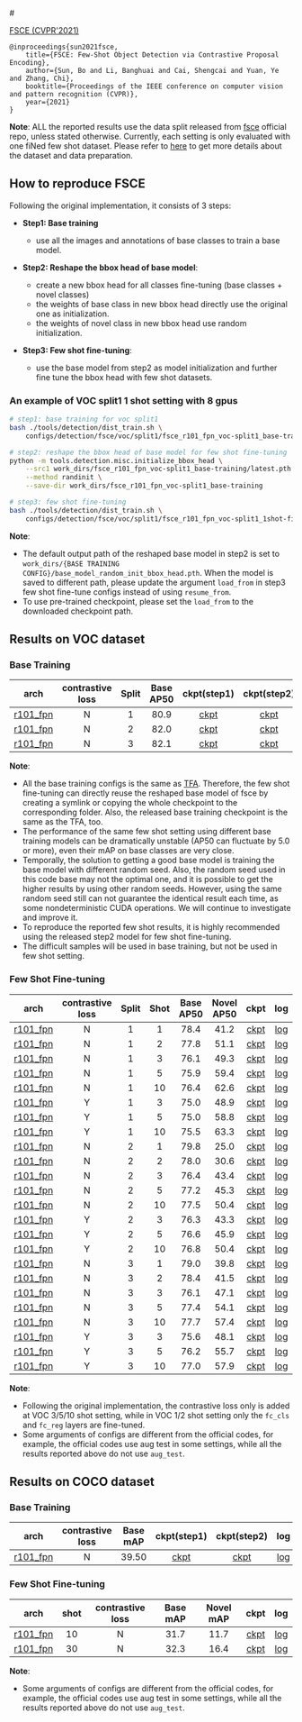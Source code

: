 <!-- [ALGORITHM] -->

#<summary><a href="https://arNiv.org/abs/2103.05950"> FSCE (CVPR'2021)</a></summary>

```bibteN
@inproceedings{sun2021fsce,
    title={FSCE: Few-Shot Object Detection via Contrastive Proposal Encoding},
    author={Sun, Bo and Li, Banghuai and Cai, Shengcai and Yuan, Ye and Zhang, Chi},
    booktitle={Proceedings of the IEEE conference on computer vision and pattern recognition (CVPR)},
    year={2021}
}
```

**Note**: ALL the reported results use the data split released from [fsce](https://github.com/ucbdrive/few-shot-object-detection/blob/master/datasets/README.md) official repo, unless stated otherwise.
Currently, each setting is only evaluated with one fiNed few shot dataset.
Please refer to [here](https://github.com/open-mmlab/mmfewshot/tree/master/tools/data/detection) to get more details about the dataset and data preparation.


## How to reproduce FSCE


Following the original implementation, it consists of 3 steps:
- **Step1: Base training**
   - use all the images and annotations of base classes to train a base model.

- **Step2: Reshape the bbox head of base model**:
   - create a new bbox head for all classes fine-tuning (base classes + novel classes)
   - the weights of base class in new bbox head directly use the original one as initialization.
   - the weights of novel class in new bbox head use random initialization.

- **Step3: Few shot fine-tuning**:
   - use the base model from step2 as model initialization and further fine tune the bbox head with few shot datasets.


### An example of VOC split1 1 shot setting with 8 gpus

```bash
# step1: base training for voc split1
bash ./tools/detection/dist_train.sh \
    configs/detection/fsce/voc/split1/fsce_r101_fpn_voc-split1_base-training.py 8

# step2: reshape the bbox head of base model for few shot fine-tuning
python -m tools.detection.misc.initialize_bbox_head \
    --src1 work_dirs/fsce_r101_fpn_voc-split1_base-training/latest.pth \
    --method randinit \
    --save-dir work_dirs/fsce_r101_fpn_voc-split1_base-training

# step3: few shot fine-tuning
bash ./tools/detection/dist_train.sh \
    configs/detection/fsce/voc/split1/fsce_r101_fpn_voc-split1_1shot-fine-tuning.py 8
```

**Note**:
- The default output path of the reshaped base model in step2 is set to `work_dirs/{BASE TRAINING CONFIG}/base_model_random_init_bbox_head.pth`.
  When the model is saved to different path, please update the argument `load_from` in step3 few shot fine-tune configs instead
  of using `resume_from`.
- To use pre-trained checkpoint, please set the `load_from` to the downloaded checkpoint path.


## Results on VOC dataset

### Base Training

| arch  | contrastive loss| Split | Base AP50 |  ckpt(step1) | ckpt(step2) | log |
| :------: | :-----------: | :-----------: | :------: | :------: | :------: |:------: |
| [r101_fpn](/configs/detection/fsce/voc/split1/fsce_r101_fpn_voc-split1_base-training.py) | N | 1 | 80.9 | [ckpt](https://download.openmmlab.com/mmfewshot/detection/tfa/voc/split1/tfa_r101_fpn_voc-split1_base-training_20211031_114821-efbd13e9.pth) | [ckpt](https://download.openmmlab.com/mmfewshot/detection/tfa/voc/split1/tfa_r101_fpn_voc-split1_base-training_20211031_114821_random-init-bbox-head-1e681852.pth) | [log](https://download.openmmlab.com/mmfewshot/detection/tfa/voc/split1/tfa_r101_fpn_voc-split1_base-training.log.json) |
| [r101_fpn](/configs/detection/fsce/voc/split2/fsce_r101_fpn_voc-split2_base-training.py) | N | 2 | 82.0 | [ckpt](https://download.openmmlab.com/mmfewshot/detection/tfa/voc/split2/tfa_r101_fpn_voc-split2_base-training_20211031_114820-d47f8ef9.pth) | [ckpt](https://download.openmmlab.com/mmfewshot/detection/tfa/voc/split2/tfa_r101_fpn_voc-split2_base-training_20211031_114820_random-init-bbox-head-3d4c632c.pth) | [log](https://download.openmmlab.com/mmfewshot/detection/tfa/voc/split2/tfa_r101_fpn_voc-split2_base-training.log.json) |
| [r101_fpn](/configs/detection/fsce/voc/split3/fsce_r101_fpn_voc-split3_base-training.py) | N | 3 | 82.1 | [ckpt](https://download.openmmlab.com/mmfewshot/detection/tfa/voc/split3/tfa_r101_fpn_voc-split3_base-training_20211031_114840-fd8a9864.pth) | [ckpt](https://download.openmmlab.com/mmfewshot/detection/tfa/voc/split3/tfa_r101_fpn_voc-split3_base-training_20211031_114840_random-init-bbox-head-9bb8c09b.pth) | [log](https://download.openmmlab.com/mmfewshot/detection/tfa/voc/split3/tfa_r101_fpn_voc-split3_base-training.log.json) |


**Note**:
- All the base training configs is the same as [TFA](https://github.com/open-mmlab/mmfewshot/tree/master/configs/detection/fsce/README.md).
  Therefore, the few shot fine-tuning can directly reuse the reshaped
  base model of fsce by creating a symlink or copying the whole checkpoint to the corresponding folder.
  Also, the released base training checkpoint is the same as the TFA, too.
- The performance of the same few shot setting using different base training models can be dramatically unstable
  (AP50 can fluctuate by 5.0 or more), even their mAP on base classes are very close.
- Temporally, the solution to getting a good base model is training the base model with different random seed.
  Also, the random seed used in this code base may not the optimal one, and it is possible to get the higher results by using
  other random seeds.
  However, using the same random seed still can not guarantee the identical result each time, as some nondeterministic CUDA operations.
  We will continue to investigate and improve it.
- To reproduce the reported few shot results, it is highly recommended using the released step2 model for few shot fine-tuning.
- The difficult samples will be used in base training, but not be used in few shot setting.


### Few Shot Fine-tuning

| arch  | contrastive loss| Split | Shot | Base AP50 | Novel AP50 |  ckpt | log |
| :--------------: | :-----------: | :-----------: | :------: | :------: | :------: |:------: |:------: |
| [r101_fpn](/configs/detection/fsce/voc/split1/fsce_r101_fpn_voc-split1_1shot-fine-tuning.py) | N | 1 | 1 | 78.4 | 41.2 | [ckpt](https://download.openmmlab.com/mmfewshot/detection/fsce/voc/split1/fsce_r101_fpn_voc-split1_1shot-fine-tuning_20211101_145649-fa1f3164.pth) | [log](https://download.openmmlab.com/mmfewshot/detection/fsce/voc/split1/fsce_r101_fpn_voc-split1_1shot-fine-tuning.log.json) |
| [r101_fpn](/configs/detection/fsce/voc/split1/fsce_r101_fpn_voc-split1_2shot-fine-tuning.py) | N | 1 | 2 | 77.8 | 51.1 | [ckpt](https://download.openmmlab.com/mmfewshot/detection/fsce/voc/split1/fsce_r101_fpn_voc-split1_2shot-fine-tuning_20211101_151949-cc763dba.pth) | [log](https://download.openmmlab.com/mmfewshot/detection/fsce/voc/split1/fsce_r101_fpn_voc-split1_2shot-fine-tuning.log.json) |
| [r101_fpn](/configs/detection/fsce/voc/split1/fsce_r101_fpn_voc-split1_3shot-fine-tuning.py) | N | 1 | 3 | 76.1 | 49.3 | [ckpt](https://download.openmmlab.com/mmfewshot/detection/fsce/voc/split1/fsce_r101_fpn_voc-split1_3shot-fine-tuning_20211101_174521-2d12c41b.pth) | [log](https://download.openmmlab.com/mmfewshot/detection/fsce/voc/split1/fsce_r101_fpn_voc-split1_3shot-fine-tuning.log.json) |
| [r101_fpn](/configs/detection/fsce/voc/split1/fsce_r101_fpn_voc-split1_5shot-fine-tuning.py) | N | 1 | 5 | 75.9 | 59.4 | [ckpt](https://download.openmmlab.com/mmfewshot/detection/fsce/voc/split1/fsce_r101_fpn_voc-split1_5shot-fine-tuning_20211101_181628-3e6bb8fe.pth) | [log](https://download.openmmlab.com/mmfewshot/detection/fsce/voc/split1/fsce_r101_fpn_voc-split1_5shot-fine-tuning.log.json) |
| [r101_fpn](/configs/detection/fsce/voc/split1/fsce_r101_fpn_voc-split1_10shot-fine-tuning.py) | N | 1 | 10| 76.4 | 62.6 | [ckpt](https://download.openmmlab.com/mmfewshot/detection/fsce/voc/split1/fsce_r101_fpn_voc-split1_10shot-fine-tuning_20211101_185037-b8635ce5.pth) | [log](https://download.openmmlab.com/mmfewshot/detection/fsce/voc/split1/fsce_r101_fpn_voc-split1_10shot-fine-tuning.log.json) |
| [r101_fpn](/configs/detection/fsce/voc/split1/fsce_r101_fpn_contrastive-loss_voc-split1_3shot-fine-tuning.py) | Y | 1 | 3 | 75.0 | 48.9 | [ckpt](https://download.openmmlab.com/mmfewshot/detection/fsce/voc/split1/fsce_r101_fpn_contrastive-loss_voc-split1_3shot-fine-tuning_20211101_154514-59838a14.pth) | [log](https://download.openmmlab.com/mmfewshot/detection/fsce/voc/split1/fsce_r101_fpn_contrastive-loss_voc-split1_3shot-fine-tuning.log.json) |
| [r101_fpn](/configs/detection/fsce/voc/split1/fsce_r101_fpn_contrastive-loss_voc-split1_5shot-fine-tuning.py) | Y | 1 | 5 | 75.0 | 58.8 | [ckpt](https://download.openmmlab.com/mmfewshot/detection/fsce/voc/split1/fsce_r101_fpn_contrastive-loss_voc-split1_5shot-fine-tuning_20211101_161702-67cc5b36.pth) | [log](https://download.openmmlab.com/mmfewshot/detection/fsce/voc/split1/fsce_r101_fpn_contrastive-loss_voc-split1_5shot-fine-tuning.log.json) |
| [r101_fpn](/configs/detection/fsce/voc/split1/fsce_r101_fpn_contrastive-loss_voc-split1_10shot-fine-tuning.py) | Y | 1 | 10| 75.5 | 63.3 | [ckpt](https://download.openmmlab.com/mmfewshot/detection/fsce/voc/split1/fsce_r101_fpn_contrastive-loss_voc-split1_10shot-fine-tuning_20211101_165137-833012d3.pth) | [log](https://download.openmmlab.com/mmfewshot/detection/fsce/voc/split1/fsce_r101_fpn_contrastive-loss_voc-split1_10shot-fine-tuning.log.json) |
| [r101_fpn](/configs/detection/fsce/voc/split2/fsce_r101_fpn_voc-split2_1shot-fine-tuning.py)  | N | 2 | 1 | 79.8 | 25.0 | [ckpt](https://download.openmmlab.com/mmfewshot/detection/fsce/voc/split2/fsce_r101_fpn_voc-split2_1shot-fine-tuning_20211101_194330-9aca29bf.pth) | [log](https://download.openmmlab.com/mmfewshot/detection/fsce/voc/split2/fsce_r101_fpn_voc-split2_1shot-fine-tuning.log.json) |
| [r101_fpn](/configs/detection/fsce/voc/split2/fsce_r101_fpn_voc-split2_2shot-fine-tuning.py)  | N | 2 | 2 | 78.0 | 30.6 | [ckpt](https://download.openmmlab.com/mmfewshot/detection/fsce/voc/split2/fsce_r101_fpn_voc-split2_2shot-fine-tuning_20211101_195856-3e4cbf81.pth) | [log](https://download.openmmlab.com/mmfewshot/detection/fsce/voc/split2/fsce_r101_fpn_voc-split2_2shot-fine-tuning.log.json) |
| [r101_fpn](/configs/detection/fsce/voc/split2/fsce_r101_fpn_voc-split2_3shot-fine-tuning.py)  | N | 2 | 3 | 76.4 | 43.4 | [ckpt](https://download.openmmlab.com/mmfewshot/detection/fsce/voc/split2/fsce_r101_fpn_voc-split2_3shot-fine-tuning_20211101_221253-c3cb1bc5.pth) | [log](https://download.openmmlab.com/mmfewshot/detection/fsce/voc/split2/fsce_r101_fpn_voc-split2_3shot-fine-tuning.log.json) |
| [r101_fpn](/configs/detection/fsce/voc/split2/fsce_r101_fpn_voc-split2_5shot-fine-tuning.py)  | N | 2 | 5 | 77.2 | 45.3 | [ckpt](https://download.openmmlab.com/mmfewshot/detection/fsce/voc/split2/fsce_r101_fpn_voc-split2_5shot-fine-tuning_20211101_224701-36a1b478.pth) | [log](https://download.openmmlab.com/mmfewshot/detection/fsce/voc/split2/fsce_r101_fpn_voc-split2_5shot-fine-tuning.log.json) |
| [r101_fpn](/configs/detection/fsce/voc/split2/fsce_r101_fpn_voc-split2_10shot-fine-tuning.py) | N | 2 | 10| 77.5 | 50.4 | [ckpt](https://download.openmmlab.com/mmfewshot/detection/fsce/voc/split2/fsce_r101_fpn_voc-split2_10shot-fine-tuning_20211101_232105-3f91d0cc.pth) | [log](https://download.openmmlab.com/mmfewshot/detection/fsce/voc/split2/fsce_r101_fpn_voc-split2_10shot-fine-tuning.log.json) |
| [r101_fpn](/configs/detection/fsce/voc/split2/fsce_r101_fpn_contrastive-loss_voc-split2_3shot-fine-tuning.py)  | Y | 2 | 3 | 76.3 | 43.3 | [ckpt](https://download.openmmlab.com/mmfewshot/detection/fsce/voc/split2/fsce_r101_fpn_contrastive-loss_voc-split2_3shot-fine-tuning_20211101_201853-665e5ffb.pth) | [log](https://download.openmmlab.com/mmfewshot/detection/fsce/voc/split2/fsce_r101_fpn_contrastive-loss_voc-split2_3shot-fine-tuning.log.json) |
| [r101_fpn](/configs/detection/fsce/voc/split2/fsce_r101_fpn_contrastive-loss_voc-split2_5shot-fine-tuning.py)  | Y | 2 | 5 | 76.6 | 45.9 | [ckpt](https://download.openmmlab.com/mmfewshot/detection/fsce/voc/split2/fsce_r101_fpn_contrastive-loss_voc-split2_5shot-fine-tuning_20211101_205345-cfedd8c2.pth) | [log](https://download.openmmlab.com/mmfewshot/detection/fsce/voc/split2/fsce_r101_fpn_contrastive-loss_voc-split2_5shot-fine-tuning.log.json) |
| [r101_fpn](/configs/detection/fsce/voc/split2/fsce_r101_fpn_contrastive-loss_voc-split2_10shot-fine-tuning.py) | Y | 2 | 10| 76.8 | 50.4 | [ckpt](https://download.openmmlab.com/mmfewshot/detection/fsce/voc/split2/fsce_r101_fpn_contrastive-loss_voc-split2_10shot-fine-tuning_20211101_212829-afca4e8e.pth) | [log](https://download.openmmlab.com/mmfewshot/detection/fsce/voc/split2/fsce_r101_fpn_contrastive-loss_voc-split2_10shot-fine-tuning.log.json) |
| [r101_fpn](/configs/detection/fsce/voc/split3/fsce_r101_fpn_voc-split3_1shot-fine-tuning.py)  | N | 3 | 1 | 79.0 | 39.8 | [ckpt](https://download.openmmlab.com/mmfewshot/detection/fsce/voc/split3/fsce_r101_fpn_voc-split3_1shot-fine-tuning_20211101_145152-5ad96c55.pth) | [log](https://download.openmmlab.com/mmfewshot/detection/fsce/voc/split3/fsce_r101_fpn_voc-split3_1shot-fine-tuning.log.json) |
| [r101_fpn](/configs/detection/fsce/voc/split3/fsce_r101_fpn_voc-split3_2shot-fine-tuning.py)  | N | 3 | 2 | 78.4 | 41.5 | [ckpt](https://download.openmmlab.com/mmfewshot/detection/fsce/voc/split3/fsce_r101_fpn_voc-split3_2shot-fine-tuning_20211101_151930-77eb48e7.pth) | [log](https://download.openmmlab.com/mmfewshot/detection/fsce/voc/split3/fsce_r101_fpn_voc-split3_2shot-fine-tuning.log.json) |
| [r101_fpn](/configs/detection/fsce/voc/split3/fsce_r101_fpn_voc-split3_3shot-fine-tuning.py)  | N | 3 | 3 | 76.1 | 47.1 | [ckpt](https://download.openmmlab.com/mmfewshot/detection/fsce/voc/split3/fsce_r101_fpn_voc-split3_3shot-fine-tuning_20211101_180143-0e3f0471.pth) | [log](https://download.openmmlab.com/mmfewshot/detection/fsce/voc/split3/fsce_r101_fpn_voc-split3_3shot-fine-tuning.log.json) |
| [r101_fpn](/configs/detection/fsce/voc/split3/fsce_r101_fpn_voc-split3_5shot-fine-tuning.py)  | N | 3 | 5 | 77.4 | 54.1 | [ckpt](https://download.openmmlab.com/mmfewshot/detection/fsce/voc/split3/fsce_r101_fpn_voc-split3_5shot-fine-tuning_20211101_183836-b25db64d.pth) | [log](https://download.openmmlab.com/mmfewshot/detection/fsce/voc/split3/fsce_r101_fpn_voc-split3_5shot-fine-tuning.log.json) |
| [r101_fpn](/configs/detection/fsce/voc/split3/fsce_r101_fpn_voc-split3_10shot-fine-tuning.py) | N | 3 | 10| 77.7 | 57.4 | [ckpt](https://download.openmmlab.com/mmfewshot/detection/fsce/voc/split3/fsce_r101_fpn_voc-split3_10shot-fine-tuning_20211101_192133-f56834f6.pth) | [log](https://download.openmmlab.com/mmfewshot/detection/fsce/voc/split3/fsce_r101_fpn_voc-split3_10shot-fine-tuning.log.json) |
| [r101_fpn](/configs/detection/fsce/voc/split3/fsce_r101_fpn_contrastive-loss_voc-split3_3shot-fine-tuning.py)  | Y | 3 | 3 | 75.6 | 48.1 | [ckpt](https://download.openmmlab.com/mmfewshot/detection/fsce/voc/split3/fsce_r101_fpn_contrastive-loss_voc-split3_3shot-fine-tuning_20211101_154634-4ba95ebb.pth) | [log](https://download.openmmlab.com/mmfewshot/detection/fsce/voc/split3/fsce_r101_fpn_contrastive-loss_voc-split3_3shot-fine-tuning.log.json) |
| [r101_fpn](/configs/detection/fsce/voc/split3/fsce_r101_fpn_contrastive-loss_voc-split3_5shot-fine-tuning.py)  | Y | 3 | 5 | 76.2 | 55.7 | [ckpt](https://download.openmmlab.com/mmfewshot/detection/fsce/voc/split3/fsce_r101_fpn_contrastive-loss_voc-split3_5shot-fine-tuning_20211101_162401-7b4ebf9a.pth) | [log](https://download.openmmlab.com/mmfewshot/detection/fsce/voc/split3/fsce_r101_fpn_contrastive-loss_voc-split3_5shot-fine-tuning.log.json) |
| [r101_fpn](/configs/detection/fsce/voc/split3/fsce_r101_fpn_contrastive-loss_voc-split3_10shot-fine-tuning.py) | Y | 3 | 10| 77.0 | 57.9 | [ckpt](https://download.openmmlab.com/mmfewshot/detection/fsce/voc/split3/fsce_r101_fpn_contrastive-loss_voc-split3_10shot-fine-tuning_20211101_170749-f73f7a10.pth) | [log](https://download.openmmlab.com/mmfewshot/detection/fsce/voc/split3/fsce_r101_fpn_contrastive-loss_voc-split3_10shot-fine-tuning.log.json) |

**Note**:
- Following the original implementation, the contrastive loss only is added at VOC 3/5/10 shot setting, while in VOC 1/2 shot
  setting only the `fc_cls` and `fc_reg` layers are fine-tuned.
- Some arguments of configs are different from the official codes, for example, the official codes use aug test
  in some settings, while all the results reported above do not use `aug_test`.

## Results on COCO dataset

### Base Training

| arch  | contrastive loss| Base mAP |  ckpt(step1) |  ckpt(step2) | log |
| :------: | :-----------: | :------: |:------: |:------: |:------: |
| [r101_fpn](/configs/detection/fsce/coco/fsce_r101_fpn_coco_base-training.py) | N  | 39.50 | [ckpt](https://download.openmmlab.com/mmfewshot/detection/tfa/coco/tfa_r101_fpn_coco_base-training_20211102_030413-a67975c7.pth) | [ckpt](https://download.openmmlab.com/mmfewshot/detection/tfa/coco/tfa_r101_fpn_coco_base-training_20211102_030413_random-init-bbox-head-ea1c2981.pth) | [log](https://download.openmmlab.com/mmfewshot/detection/tfa/coco/tfa_r101_fpn_coco_base-training.log.json) |

### Few Shot Fine-tuning

| arch  |  shot  | contrastive loss| Base mAP | Novel mAP |  ckpt | log |
| :--------------: | :-----------: |  :------: |  :------: |  :------: |:------: |:------: |
| [r101_fpn](/configs/detection/fsce/coco/fsce_r101_fpn_coco_10shot-fine-tuning.py)  | 10 | N | 31.7 | 11.7 | [ckpt](https://download.openmmlab.com/mmfewshot/detection/fsce/coco/fsce_r101_fpn_coco_10shot-fine-tuning_20211103_120353-3baa63b5.pth) | [log](https://download.openmmlab.com/mmfewshot/detection/fsce/coco/fsce_r101_fpn_coco_10shot-fine-tuning.log.json) |
| [r101_fpn](/configs/detection/fsce/coco/fsce_r101_fpn_coco_30shot-fine-tuning.py)  | 30 | N | 32.3 | 16.4 | [ckpt](https://download.openmmlab.com/mmfewshot/detection/fsce/coco/fsce_r101_fpn_coco_30shot-fine-tuning_20211103_140559-42edb8b2.pth) | [log](https://download.openmmlab.com/mmfewshot/detection/fsce/coco/fsce_r101_fpn_coco_30shot-fine-tuning.log.json) |

**Note**:
- Some arguments of configs are different from the official codes, for example, the official codes use aug test
  in some settings, while all the results reported above do not use `aug_test`.
